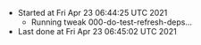   - Started at Fri Apr 23 06:44:25 UTC 2021
    - Running tweak 000-do-test-refresh-deps...
  - Last done at Fri Apr 23 06:45:02 UTC 2021
